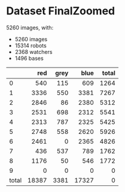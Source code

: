 # Dataset FinalZoomed

5260 images, with:

 - 5260 images
 - 15314 robots
 - 2368 watchers
 - 1496 bases

|       |   red |   grey |   blue |   total |
|:------|------:|-------:|-------:|--------:|
| 0     |   540 |    115 |    609 |    1264 |
| 1     |  3336 |    550 |   3381 |    7267 |
| 2     |  2846 |     86 |   2380 |    5312 |
| 3     |  2531 |    698 |   2312 |    5541 |
| 4     |  2313 |    787 |   2325 |    5425 |
| 5     |  2748 |    558 |   2620 |    5926 |
| 6     |  2461 |      0 |   2365 |    4826 |
| 7     |   436 |    537 |    789 |    1762 |
| 8     |  1176 |     50 |    546 |    1772 |
| 9     |     0 |      0 |      0 |       0 |
| total | 18387 |   3381 |  17327 |       0 |

